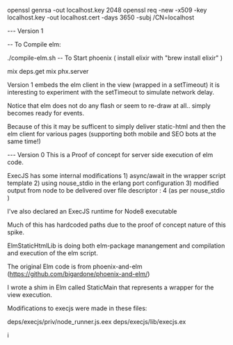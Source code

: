 openssl genrsa -out localhost.key 2048
openssl req -new -x509 -key localhost.key -out localhost.cert -days 3650 -subj /CN=localhost


--- Version 1

-- To Compile elm:

./compile-elm.sh
-- To Start phoenix ( install elixir with "brew install elixir" )

mix deps.get
mix phx.server

Version 1 embeds the elm client in the view (wrapped in a setTimeout) it is interesting
to experiment with the setTimeout to simulate network delay.

Notice that elm does not do any flash or seem to re-draw at all.. simply becomes ready for events.

Because of this it may be sufficent to simply deliver static-html and then the elm client for various pages 
(supporting both mobile and SEO bots at the same time!)



--- Version 0
This is a Proof of concept for server side execution of elm code.

ExecJS has some internal modifications 1) async/await in the wrapper script template 2) using nouse_stdio in the erlang port configuration 3) modified output from node to be delivered over file descriptor : 4 (as per nouse_stdio )

I've also declared an ExecJS runtime for Node8 executable

Much of this has hardcoded paths due to the proof of concept nature of this spike.

ElmStaticHtmlLib is doing both elm-package manangement and compilation and execution of the elm script.

The original Elm code is from phoenix-and-elm (https://github.com/bigardone/phoenix-and-elm/)

I wrote a shim in Elm called StaticMain that represents a wrapper for the view execution.

Modifications to execjs were made in these files:

deps/execjs/priv/node_runner.js.eex
deps/execjs/lib/execjs.ex

i


